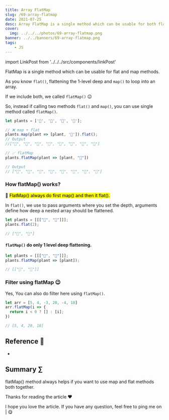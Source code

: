 ```yaml
---
title: Array FlatMap
slug: /69-array-flatmap
date: 2021-07-25
desc: Array FlatMap is a single method which can be usable for both flat and map methods
cover:
  img: ../../../photos/69-array-flatmap.png
banner: ../../banners/69-array-flatmap.png
tags:
    - JS
---
```


import LinkPost from '../../../src/components/linkPost'

<p><span class='first-letter'>F</span>latMap is a single method which can be usable for flat and map methods.</p>

As you know `flat()`, flattening the 1-level deep and `map()` to loop into an array.

If we include both, we called `flatMap()` 😉 

So, instead if calling two methods `flat()` and `map()`, you can use single method called `flatMap()`.

```js
let plants = ['💐', '🌲', '🌻', '🌹'];

// ❌ map + flat
plants.map(plant => [plant, '🍁']).flat();
// Output
//["💐", "🍁", "🌲", "🍁", "🌻", "🍁", "🌹", "🍁"]

// ✅ flatMap
plants.flatMap(plant => [plant, "🍁"])

// Output
// ["💐", "🍁", "🌲", "🍁", "🌻", "🍁", "🌹", "🍁"]
```

### How flatMap() works?

📝 <mark>FlatMap() always do first map() and then it flat().</mark>

In `flat()`, we use to pass arguments where you set the depth, arguments define how deep a nested array should be flattened.

```js
let plants = [[["🌻", "🌹"]]];
plants.flat(2);

// ["🌻", "🌹"]
```

#### `flatMap()` do only 1 level deep flattening.

```js
let plants = [[["🌻", "🌹"]]];
plants.flatMap(plant => [plant]);

// [["🌻", "🌹"]]
```

### Filter using flatMap 😉

Yes, You can also do filter here using `flatMap()`.

```js
let arr = [5, 4, -3, 20, -4, 18]
arr.flatMap(i => {
  return i < 0 ? [] : [i];
})

// [5, 4, 20, 18]
```

## Reference 🧐

- <LinkPost href="https://developer.mozilla.org/en-US/docs/Web/JavaScript/Reference/Global_Objects/Array/flatMap" name="MDN Docs of FlatMap" />

## Summary ∑

flatMap() method always helps if you want to use map and flat methods both together.

Thanks for reading the article ❤️

I hope you love the article. If you have any question, feel free to ping me on <LinkPost href='https://twitter.com/suprabhasupi' name='Twitter' /> | <LinkPost href='http://instagram.com/suprabhasupi' name='Instagram' /> 😋
